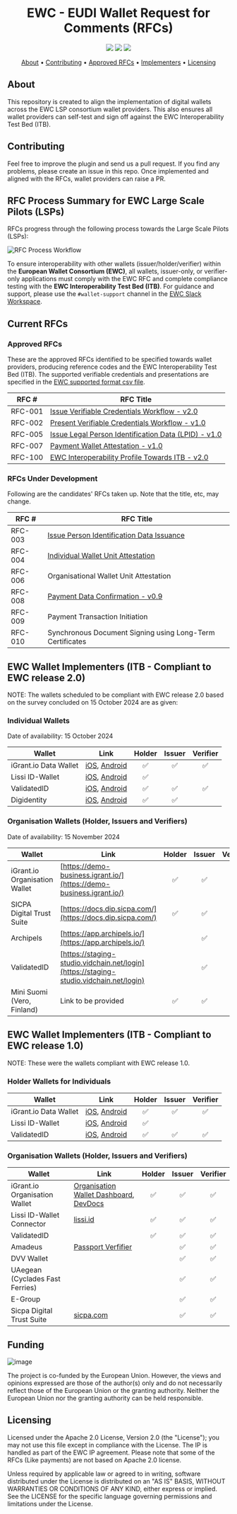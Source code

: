 <h1 align="center">
    EWC - EUDI Wallet Request for Comments (RFCs) 
</h1>

<p align="center">
    <a href="/../../commits/" title="Last Commit"><img src="https://img.shields.io/github/last-commit/EWC-consortium/eudi-wallet-rfcs?style=flat"></a>
    <a href="/../../issues" title="Open Issues"><img src="https://img.shields.io/github/issues/EWC-consortium/eudi-wallet-rfcs?style=flat"></a>
    <a href="./LICENSE" title="License"><img src="https://img.shields.io/badge/License-Apache%202.0-yellowgreen?style=flat"></a>
</p>

<p align="center">
  <a href="#about">About</a> •
  <a href="#contributing">Contributing</a> •
  <a href="#approved-rfcs">Approved RFCs</a> •
  <a href="#ewc-wallet-implementers-itb---compliant-to-ewc-release-20">Implementers</a> •
  <a href="#licensing">Licensing</a>
</p>

## About

This repository is created to align the implementation of digital wallets across the EWC LSP consortium wallet providers. This also ensures all wallet providers can self-test and sign off against the EWC Interoperability Test Bed (ITB).

## Contributing

Feel free to improve the plugin and send us a pull request. If you find any problems, please create an issue in this repo. Once implemented and aligned with the RFCs, wallet providers can raise a PR.

## RFC Process Summary for EWC Large Scale Pilots (LSPs)

RFCs progress through the following process towards the Large Scale Pilots (LSPs):

![RFC Process Workflow](https://github.com/user-attachments/assets/5fc6cf87-9364-47bc-8666-8817b07779df)

To ensure interoperability with other wallets (issuer/holder/verifier) within the **European Wallet Consortium (EWC)**, all wallets, issuer-only, or verifier-only applications must comply with the EWC RFC and complete compliance testing with the **EWC Interoperability Test Bed (ITB)**. For guidance and support, please use the `#wallet-support` channel in the [EWC Slack Workspace](https://eudigitaliden-gax7504.slack.com/archives/C063LNT4L4R).

## Current RFCs

### Approved RFCs

These are the approved RFCs identified to be specified towards wallet providers, producing reference codes and the EWC Interoperability Test Bed (ITB). The supported verifiable credentials and presentations are specified in the [EWC supported format csv file](https://github.com/EWC-consortium/eudi-wallet-rfcs/blob/main/ewc-supported-formats.csv).

| **RFC #** | **RFC Title**                                                                                                |
| --------- | ------------------------------------------------------------------------------------------------------------ |
| RFC-001   | [Issue Verifiable Credentials Workflow - v2.0](ewc-rfc001-issue-verifiable-credential.md)                    |
| RFC-002   | [Present Verifiable Credentials Workflow - v1.0](ewc-rfc002-present-verifiable-credentials.md)               |
| RFC-005   | [Issue Legal Person Identification Data (LPID) - v1.0](ewc-rfc005-issue-legal-person-identification-data.md) |
| RFC-007   | [Payment Wallet Attestation - v1.0](payment-rfcs/ewc-rfc007-payment-wallet-attestation.md)                   |
| RFC-100   | [EWC Interoperability Profile Towards ITB - v2.0](ewc-rfc100-interoperability-profile-towards-itb-v1.0.md)   |

### RFCs Under Development

Following are the candidates' RFCs taken up. Note that the title, etc, may change.

| **RFC #** | **RFC Title**                                                                               |
| --------- | ------------------------------------------------------------------------------------------- |
| RFC-003   | [Issue Person Identification Data Issuance](ewc-rfc003-issue-person-identification-data.md) |
| RFC-004   | [Individual Wallet Unit Attestation](ewc-rfc004-individual-wallet-attestation.md)           |
| RFC-006   | Organisational Wallet Unit Attestation                                                      |
| RFC-008   | [Payment Data Confirmation - v0.9](payment-rfcs/ewc-rfc008-payment-data-confirmation.md)    |
| RFC-009   | Payment Transaction Initiation                                                              |
| RFC-010   | Synchronous Document Signing using Long-Term Certificates                                   |

## EWC Wallet Implementers (ITB - Compliant to EWC release 2.0)

NOTE: The wallets scheduled to be compliant with EWC release 2.0 based on the survey concluded on 15 October 2024 are as given:

### Individual Wallets

Date of availability: 15 October 2024

| Wallet                | Link                                                                                                                                                 | Holder | Issuer | Verifier |
| --------------------- | ---------------------------------------------------------------------------------------------------------------------------------------------------- | :----: | :----: | :------: |
| iGrant.io Data Wallet | [iOS](https://apple.co/2Mz9nJp), [Android](https://play.google.com/store/apps/details?id=io.igrant.mobileagent)                                      |   ✅    |   ✅    |    ✅     |
| Lissi ID-Wallet       | [iOS](https://testflight.apple.com/join/9AWbZISv), [Android](https://play.google.com/store/apps/details?id=io.lissi.mobile.android.beta)             |   ✅    |        |          |
| ValidatedID           | [iOS](https://apps.apple.com/us/app/id-wallet-lsp/id6504026408), [Android](https://play.google.com/store/apps/details?id=com.vididentity.wallet.lsp) |   ✅    |   ✅    |    ✅     |
| Digidentity         | [iOS](https://apps.apple.com/app/id916749732), [Android](https://play.google.com/store/apps/details?id=com.digidentity)                              |   ✅    |   ✅    |          |

### Organisation Wallets (Holder, Issuers and Verifiers)

Date of availability: 15 November 2024

| Wallet                        | Link                                                                                   | Holder | Issuer | Verifier |
| ----------------------------- | -------------------------------------------------------------------------------------- | :----: | :----: | :------: |
| iGrant.io Organisation Wallet | [https://demo-business.igrant.io/](https://demo-business.igrant.io/)                   |   ✅    |   ✅    |    ✅     |
| SICPA Digital Trust Suite     | [https://docs.dip.sicpa.com/](https://docs.dip.sicpa.com/)                             |   ✅    |   ✅    |    ✅     |
| Archipels                     | [https://app.archipels.io/](https://app.archipels.io/)                                 |        |   ✅    |    ✅     |
| ValidatedID                   | [https://staging-studio.vidchain.net/login](https://staging-studio.vidchain.net/login) |        |   ✅    |    ✅     |
| Mini Suomi (Vero, Finland)    | Link to be provided                                                                    |   ✅    |   ✅    |    ✅     |

## EWC Wallet Implementers (ITB - Compliant to EWC release 1.0)

NOTE: These were the wallets compliant with EWC release 1.0.

### Holder Wallets for Individuals

| Wallet                | Link                                                                                                                                                 | Holder | Issuer | Verifier |
| --------------------- | ---------------------------------------------------------------------------------------------------------------------------------------------------- | :----: | :----: | :------: |
| iGrant.io Data Wallet | [iOS](https://apple.co/2Mz9nJp), [Android](https://play.google.com/store/apps/details?id=io.igrant.mobileagent)                                      |   ✅    |   ✅    |    ✅     |
| Lissi ID-Wallet       | [iOS](https://testflight.apple.com/join/9AWbZISv), [Android](https://play.google.com/store/apps/details?id=io.lissi.mobile.android.beta)             |   ✅    |        |          |
| ValidatedID           | [iOS](https://apps.apple.com/us/app/id-wallet-lsp/id6504026408), [Android](https://play.google.com/store/apps/details?id=com.vididentity.wallet.lsp) |   ✅    |   ✅    |    ✅     |

### Organisation Wallets (Holder, Issuers and Verifiers)

| Wallet                          | Link                                                                    | Holder | Issuer | Verifier |
| ------------------------------- | ----------------------------------------------------------------------- | :----: | :----: | :------: |
| iGrant.io Organisation Wallet   | [Organisation Wallet Dashboard](https://demo-business.igrant.io/), [DevDocs](https://docs.igrant.io/docs/organisation-wallet-overview/)            |   ✅    |   ✅    |    ✅     |
| Lissi ID-Wallet Connector       | [lissi.id](https://lissi.id)                                            |   ✅    |   ✅    |    ✅     |
| ValidatedID                     |                                                                         |   ✅    |   ✅    |    ✅     |
| Amadeus                         | [Passport Verfifier](https://tid-wallet-dev.azurewebsites.net/passport) |        |   ✅    |    ✅     |
| DVV Wallet                      |                                                                         |        |   ✅    |    ✅     |
| UAegean (Cyclades Fast Ferries) |                                                                         |        |   ✅    |    ✅     |
| E-Group                         |                                                                         |        |   ✅    |    ✅     |
| Sicpa Digital Trust Suite       | [sicpa.com](https://docs.dip.sicpa.com/)                                |        |   ✅    |    ✅     |

## Funding

![image](https://github.com/EWC-consortium/ewc-wiki/assets/455274/1ac9b4e3-06b9-4c3c-a2af-ec5fbf584517)

The project is co-funded by the European Union. However, the views and opinions expressed are those of the author(s) only and do not necessarily reflect those of the European Union or the granting authority. Neither the European Union nor the granting authority can be held responsible.

## Licensing

Licensed under the Apache 2.0 License, Version 2.0 (the "License"); you may not use this file except in compliance with the License. The IP is handled as part of the EWC IP agreement. Please note that some of the RFCs (Like payments) are not based on Apache 2.0 license.

Unless required by applicable law or agreed to in writing, software distributed under the License is distributed on an "AS IS" BASIS, WITHOUT WARRANTIES OR CONDITIONS OF ANY KIND, either express or implied. See the LICENSE for the specific language governing permissions and limitations under the License.
